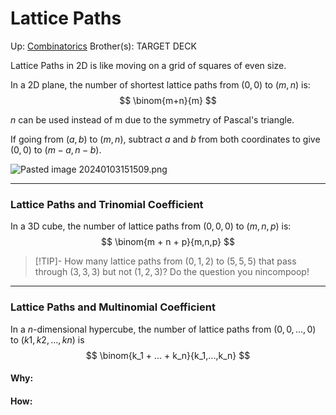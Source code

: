 # Lattice Paths

Up: [Combinatorics](combinatorics)
Brother(s):
TARGET DECK

Lattice Paths in 2D is like moving on a grid of squares of even size.

In a 2D plane, the number of shortest lattice paths from $(0, 0)$ to $(m, n)$ is:
$$ \binom{m+n}{m} $$

$n$ can be used instead of m due to the symmetry of Pascal's triangle.

If going from $(a, b)$ to $(m, n)$, subtract $a$ and $b$ from both coordinates to give $(0, 0)$ to $(m-a, n-b)$.

![Pasted image 20240103151509.png](pasted_image_20240103151509.png)

****

### Lattice Paths and Trinomial Coefficient

In a 3D cube, the number of lattice paths from $(0, 0, 0)$ to $(m, n, p)$ is:
$$ \binom{m + n + p}{m,n,p} $$



> [!TIP]- How many lattice paths from $(0, 1, 2)$ to $(5, 5, 5)$ that pass through $(3, 3, 3)$ but not $(1, 2, 3)$?
> Do the question you nincompoop!


****

### Lattice Paths and Multinomial Coefficient

In a $n$-dimensional hypercube, the number of lattice paths from $(0, 0, ..., 0)$ to $(k1, k2, ..., kn)$ is
$$ \binom{k_1 + ... + k_n}{k_1,...,k_n} $$





























#### Why:
#### How:









